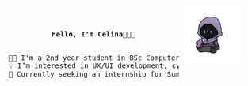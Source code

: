 <div align="center">
<img src="/assets/chibi-omen.jpg" width="25%" align="right" />
<br><br>
<pre>
    <b>Hello, I'm Celina👋👩‍💻</b>
    <br>
    👩‍🏫 I'm a 2nd year student in BSc Computer Science @ UdeM.
    💡 I’m interested in UX/UI development, cybersecurity and project management.
    🌱 Currently seeking an internship for Summer 2024.
</pre>
</div>
